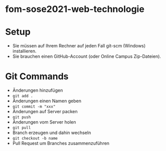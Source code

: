 # fom-sose2021-web-technologie

# Setup

-   Sie müssen auf Ihrem Rechner auf jeden Fall git-scm (Windows) installieren.
-   Sie brauchen einen GitHub-Account (oder Online Campus Zip-Dateien).

# Git Commands

-   Änderungen hinzufügen
-   `git add .`
-   Änderungen einen Namen geben
-   `git commit -m "xxx"`
-   Änderungen auf Server packen
-   `git push`
-   Änderungen vom Server holen
-   `git pull`
-   Branch erzeugen und dahin wechseln
-   `git checkout -b name`
-   Pull Request um Branches zusammenzuführen
